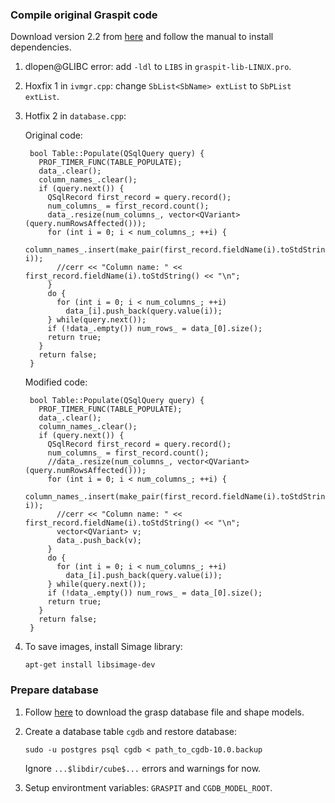 ### Compile original Graspit code
Download version 2.2 from [here](http://sourceforge.net/projects/graspit/) and follow the manual to install dependencies.

1. dlopen@GLIBC error: add `-ldl` to `LIBS` in `graspit-lib-LINUX.pro`.

2. Hoxfix 1 in `ivmgr.cpp`: change `SbList<SbName> extList` to `SbPList extList`.

3. Hotfix 2 in `database.cpp`:
 
    Original code:


        bool Table::Populate(QSqlQuery query) {
          PROF_TIMER_FUNC(TABLE_POPULATE);
          data_.clear();
          column_names_.clear();
          if (query.next()) {
            QSqlRecord first_record = query.record();
            num_columns_ = first_record.count();
            data_.resize(num_columns_, vector<QVariant>(query.numRowsAffected()));
            for (int i = 0; i < num_columns_; ++i) {
              column_names_.insert(make_pair(first_record.fieldName(i).toStdString(), i));
              //cerr << "Column name: " << first_record.fieldName(i).toStdString() << "\n";
            }
            do {
              for (int i = 0; i < num_columns_; ++i) 
                data_[i].push_back(query.value(i));
            } while(query.next());
            if (!data_.empty()) num_rows_ = data_[0].size();
            return true;
          }
          return false;
        }

    Modified code:

        bool Table::Populate(QSqlQuery query) {
          PROF_TIMER_FUNC(TABLE_POPULATE);
          data_.clear();
          column_names_.clear();
          if (query.next()) {
            QSqlRecord first_record = query.record();
            num_columns_ = first_record.count();
            //data_.resize(num_columns_, vector<QVariant>(query.numRowsAffected()));
            for (int i = 0; i < num_columns_; ++i) {
              column_names_.insert(make_pair(first_record.fieldName(i).toStdString(), i));
              //cerr << "Column name: " << first_record.fieldName(i).toStdString() << "\n";
              vector<QVariant> v;
              data_.push_back(v);
            }
            do {
              for (int i = 0; i < num_columns_; ++i) 
                data_[i].push_back(query.value(i));
            } while(query.next());
            if (!data_.empty()) num_rows_ = data_[0].size();
            return true;
          }
          return false;
        }


4. To save images, install Simage library: 
    
    `apt-get install libsimage-dev`


### Prepare database
1. Follow [here](http://grasping.cs.columbia.edu/) to download the grasp database file and shape models.

2. Create a database table `cgdb` and restore database: 
    
    `sudo -u postgres psql cgdb < path_to_cgdb-10.0.backup`
    
    Ignore `...$libdir/cube$...` errors and warnings for now.

3. Setup environtment variables: `GRASPIT` and `CGDB_MODEL_ROOT`.



